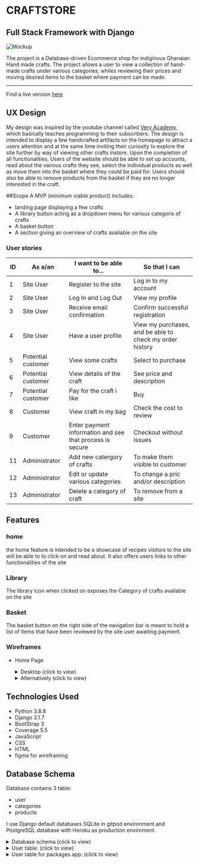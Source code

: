 # CRAFTSTORE
## Full Stack Framework with Django

![Mockup]()



The project is a Database-driven Ecommerce shop for indiginous Ghanaian Hand made crafts.
The project allows a user to view a collection of hand-made crafts under various categories, whiles reviewing their prices 
and moving desired items to the basket where payment can be made.

<hr>
Find a live version <a href="http://ami.responsivedesign.is/?url=https:///gh-recipes.herokuapp.com/">here</a>


## UX Design

My design was inspired by the youtube channel called <a href="https://www.youtube.com/c/veryacademy/videos">Very Academy</a>, 
which basically teaches programming to their subscribers. The design is intended to display a few handcrafted artifacts on the homepage
to attract a users attention and at the same time inviting their curiosity to explore the site further by way of viewing 
other crafts instore.
Upon the completion of all functionalities, Users of the website should be able to set up accounts, read about the various crafts they see, 
select the individual products as well as move them into the basket where they could be paid for. Users should also be able to remove 
products from the basket if they are no longer interested in the craft.

##Scope
A MVP (minimum viable product) includes:

- landing page displaying a few crafts
- A library button acting as a dropdown menu for various categoris of crafts
- A basket button 
- A section giving an overview of crafts available on the site

### User stories

**ID** | **As a/an** | **I want to be able to...** | **So that I can**
--- | --- | --- | ---
1 | Site User | Register to the site | Log in to my account 
2 | Site User | Log In and Log Out | View my profile
3 | Site User | Receive email confirmation | Confirm successful registration
4 | Site User | Have a user profile | View my purchases, and be able to check my order history
5 | Potential customer | View some crafts | Select to purchase
6 | Potential customer | View details of the craft | See price and description
7 | Potential customer | Pay for the craft i like | Buy
8 | Customer | View craft in my bag | Check the cost to review
9 | Customer | Enter payment information and see that process is secure | Checkout without issues
11 | Administrator | Add new catergory of crafts | To make them visible to customer
12 | Administrator | Edit or update various categories | To change a pric and/or description 
13 | Administrator | Delete a category of craft | To remove from a site

## Features

### home

the home feature is intended to be a showcase of recipes visitors to the site will be able to to 
click on and read about. It also offers users links to other functionalities of the site

### Library

The library icon when clicked on exposes the Category of crafts available on the site

### Basket

The basket button on the right side of the navigation bar is meant to hold a list of items 
that have been reviewed by the site user awaiting payment.

### Wireframes

- Home Page

    <details><summary>Desktop (click to view)</summary>

    ![](<iframe style="border: 1px solid rgba(0, 0, 0, 0.1);" width="800" height="450" src="https://www.figma.com/embed?embed_host=share&url=https%3A%2F%2Fwww.figma.com%2Ffile%2F9eOMIaCWLS6u7WBXtREDNX%2Fcraftstore%3Fnode-id%3D1%253A27" allowfullscreen></iframe>)
    </details>
    <details><summary>Alternatively (click to view)</summary>
    
    ![](static/images/Wireframe.png)
    </details>
## Technologies Used

- Python 3.8.8
- Django 3.1.7
- BootStrap 3
- Coverage 5.5
- JavaScript
- CSS
- HTML
- figma for wireframing

## Database Schema

Database contains 3 table:
- user
- categories
- products

I use Django default databases SQLite in gitpod environment and PostgreSQL database with Heroku as production enviroment.

<details><summary>Database schema (click to view)</summary>

![](static/images/database.png)

</details>

<details><summary>User table: (click to view)</summary>

| UserName | Email Address | First Name| Last Name |
:-------------:|:----------------:---------:-------:

</details>

<details><summary>User table for packages app: (click to view)</summary>

- #### Category:

<details><summary> Categories table: (click to view)</summary>

| Name | Slug | 
:------:|:--------:
Fibrics| fibrics
Woodworks | woodwork
beads | beads

</details>

### Security

All sensitive access keys are stored as `Config Vars` on Heroku cloud application platform.
Django allauth was used to meet security requirements.

## Deployment
This project was built using Python 3.8.6 and Flask 1.1.2.
1. The project was deployed to Heroku with config vars:
1. created requirements.txt that Heroku knows which packages are required for the application to run and install them.
1. created Procfile that Heroku knows what kind of application this is.
1. project eventually deployed at 
<a href="https://gh-recipes.herokuapp.com/">here</a>">

#### Challenges 
The developer was constrained by time in studying and executing all the desired functionalities for the project within an 
expected time frame. He however hopes to bring the project to completion in due course.

### project inspiration: 

1. inspiration for this project were largely drawn from tutorials on the Youtube channel of Very Academy.
1. Git ignore file was adopted from www.toptal.com/developers/gitignore/api
1. Appreciation goes to the code institute student support team for being very supportive throughout my period
   study with the code institute
1. Im grateful to my mentor Seun Owonikoko for her time.

